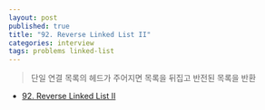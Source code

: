 ```yaml
---
layout: post
published: true
title: "92. Reverse Linked List II"
categories: interview
tags: problems linked-list
---
```


> 단일 연결 목록의 헤드가 주어지면 목록을 뒤집고 반전된 목록을 반환

- [92. Reverse Linked List II](https://leetcode.com/problems/reverse-linked-list-ii/)
